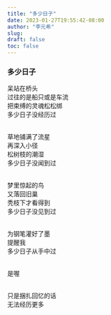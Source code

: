 ```yaml
---
title: "多少日子"
date: 2023-01-27T19:55:42-08:00
author: "李元希"
slug:
draft: false
toc: false
---
```


### 多少日子

呆站在桥头<br>
过往的是船只或是车流<br>
把束缚的灵魂松松绑<br>
多少日子没经历过<br /><br />

草地铺满了流星<br>
再深入小径<br>
松树枝的潮湿<br>
多少日子没闻到过<br /><br />

梦里惊起的鸟<br>
又落回旧巢<br>
秃枝下才看得到<br>
多少日子没见到过<br /><br />

为钢笔灌好了墨<br>
提醒我<br>
多少日子从手中过<br /><br />

是喔<br /><br />

只是捆扎回忆的话<br>
无法经历更多<br /><br />